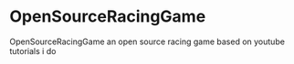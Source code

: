 # OpenSourceRacingGame
OpenSourceRacingGame an open source racing game based on youtube tutorials i do
